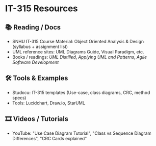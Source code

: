 # IT-315 Resources

## 📚 Reading / Docs

- SNHU IT-315 Course Material: Object Oriented Analysis & Design (syllabus + assignment list)  
- UML reference sites: UML Diagrams Guide, Visual Paradigm, etc.  
- Books / readings: *UML Distilled*, *Applying UML and Patterns*, *Agile Software Development*  

## 🛠 Tools & Examples

- Studocu: IT-315 templates (Use-case, class diagrams, CRC, method specs)  
- Tools: Lucidchart, Draw.io, StarUML  

## 🎞 Videos / Tutorials

- YouTube: "Use Case Diagram Tutorial", "Class vs Sequence Diagram Differences", "CRC Cards explained"  
